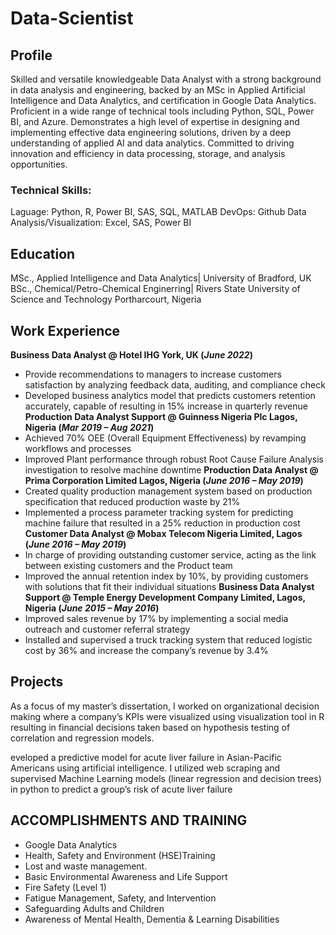 # Data-Scientist

## Profile
Skilled and versatile knowledgeable Data Analyst with a strong background in data analysis and engineering, backed by an MSc in Applied Artificial Intelligence and Data Analytics, and certification in Google Data Analytics. Proficient in a wide range of technical tools including Python, SQL, Power BI, and Azure. Demonstrates a high level of expertise in designing and implementing effective data engineering solutions, driven by a deep understanding of applied AI and data analytics. Committed to driving innovation and efficiency in data processing, storage, and analysis opportunities.

### Technical Skills:
Laguage: Python, R, Power BI, SAS, SQL, MATLAB
DevOps: Github
Data Analysis/Visualization: Excel, SAS, Power BI

## Education
MSc., Applied Intelligence and Data Analytics| University of Bradford, UK
BSc., Chemical/Petro-Chemical Enginerring| Rivers State University of Science and Technology Portharcourt, Nigeria

## Work Experience
**Business Data Analyst @ Hotel IHG York, UK (_June 2022_)**
- Provide recommendations to managers to increase customers satisfaction by analyzing feedback data, auditing, and compliance check
- Developed business analytics model that predicts customers retention accurately, capable of resulting in 15% increase in quarterly revenue
**Production Data Analyst Support @ Guinness Nigeria Plc Lagos, Nigeria (_Mar 2019 – Aug 2021_)**
- Achieved 70% OEE (Overall Equipment Effectiveness) by revamping workflows and processes
- Improved Plant performance through robust Root Cause Failure Analysis investigation to resolve machine downtime
**Production Data Analyst @ Prima Corporation Limited Lagos, Nigeria (_June 2016 – May 2019_)**
- Created quality production management system based on production specification that reduced production waste by 21%
- Implemented a process parameter tracking system for predicting machine failure that resulted in a 25% reduction in production cost
**Customer Data Analyst @ Mobax Telecom Nigeria Limited, Lagos (_June 2016 – May 2019_)**
- In charge of providing outstanding customer service, acting as the link between existing customers and the Product team
- Improved the annual retention index by 10%, by providing customers with solutions that fit their individual situations
**Business Data Analyst Support @ Temple Energy Development Company Limited, Lagos, Nigeria (_June 2015 – May 2016_)**
- Improved sales revenue by 17% by implementing a social media outreach and customer referral strategy
- Installed and supervised a truck tracking system that reduced logistic cost by 36% and increase the company’s revenue by 3.4%

## Projects
As a focus of my master’s dissertation, I worked on organizational decision making where a company’s KPIs were visualized using visualization 
tool in R resulting in financial decisions taken based on hypothesis testing of correlation and regression models.    

eveloped a predictive model for acute liver failure in Asian-Pacific Americans using artificial intelligence. I utilized web scraping and 
supervised Machine Learning models (linear regression and decision trees) in python to predict a group’s risk of acute liver failure

## ACCOMPLISHMENTS AND TRAINING
- Google Data Analytics
- Health, Safety and Environment (HSE)Training
- Lost and waste management.
- Basic Environmental Awareness and Life Support
- Fire Safety (Level 1)
- Fatigue Management, Safety, and Intervention
- Safeguarding Adults and Children
- Awareness of Mental Health, Dementia & Learning Disabilities
